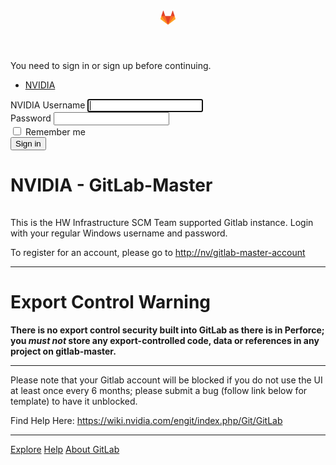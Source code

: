 <!DOCTYPE html>
<html class="devise-layout-html">
<head prefix="og: http://ogp.me/ns#">
<meta charset="utf-8">
<meta content="IE=edge" http-equiv="X-UA-Compatible">
<meta content="object" property="og:type">
<meta content="GitLab" property="og:site_name">
<meta content="Sign in" property="og:title">
<meta content="NVIDIA - GitLab-Master" property="og:description">
<meta content="https://gitlab-master.nvidia.com/assets/gitlab_logo-7ae504fe4f68fdebb3c2034e36621930cd36ea87924c11ff65dbcb8ed50dca58.png" property="og:image">
<meta content="64" property="og:image:width">
<meta content="64" property="og:image:height">
<meta content="https://gitlab-master.nvidia.com/users/sign_in" property="og:url">
<meta content="summary" property="twitter:card">
<meta content="Sign in" property="twitter:title">
<meta content="NVIDIA - GitLab-Master" property="twitter:description">
<meta content="https://gitlab-master.nvidia.com/assets/gitlab_logo-7ae504fe4f68fdebb3c2034e36621930cd36ea87924c11ff65dbcb8ed50dca58.png" property="twitter:image">

<title>Sign in · GitLab</title>
<meta content="NVIDIA - GitLab-Master" name="description">
<link rel="shortcut icon" type="image/x-icon" href="/assets/favicon-075eba76312e8421991a0c1f89a89ee81678bcde72319dd3e8047e2a47cd3a42.ico" id="favicon" />
<link rel="stylesheet" media="all" href="/assets/application-0a8855fb7aa281d41c4cf9cef79b1cb8d8dae6734ccd7f1e6f4a6434519c1745.css" />
<link rel="stylesheet" media="print" href="/assets/print-74b3d49adeaada27337e759b75a34af7cf3d80051de91d60d40570f5a382e132.css" />


<script>
//<![CDATA[
window.gon={};gon.api_version="v4";gon.default_avatar_url="https://gitlab-master.nvidia.com/assets/no_avatar-849f9c04a3a0d0cea2424ae97b27447dc64a7dbfae83c036c45b403392f0e8ba.png";gon.max_file_size=5;gon.asset_host=null;gon.webpack_public_path="/assets/webpack/";gon.relative_url_root="";gon.shortcuts_path="/help/shortcuts";gon.user_color_scheme="white";gon.gitlab_url="https://gitlab-master.nvidia.com";gon.revision="1ae1e59";gon.gitlab_logo="/assets/gitlab_logo-7ae504fe4f68fdebb3c2034e36621930cd36ea87924c11ff65dbcb8ed50dca58.png";gon.sprite_icons="/assets/icons-228b3b53d9a397a1ac64e40bd07152a8a225245f6e754e9ce7450c1dee53e659.svg";gon.sprite_file_icons="/assets/file_icons-7262fc6897e02f1ceaf8de43dc33afa5e4f9a2067f4f68ef77dcc87946575e9e.svg";gon.emoji_sprites_css_path="/assets/emoji_sprites-289eccffb1183c188b630297431be837765d9ff4aed6130cf738586fb307c170.css";gon.test_env=false;gon.suggested_label_colors=["#0033CC","#428BCA","#44AD8E","#A8D695","#5CB85C","#69D100","#004E00","#34495E","#7F8C8D","#A295D6","#5843AD","#8E44AD","#FFECDB","#AD4363","#D10069","#CC0033","#FF0000","#D9534F","#D1D100","#F0AD4E","#AD8D43"];
//]]>
</script>


<script src="/assets/webpack/runtime.a192fac2.bundle.js" defer="defer"></script>
<script src="/assets/webpack/main.b31f4713.chunk.js" defer="defer"></script>
<script src="/assets/webpack/commons~pages.ldap.omniauth_callbacks~pages.omniauth_callbacks~pages.sessions~pages.sessions.new.6c37667a.chunk.js" defer="defer"></script>
<script src="/assets/webpack/pages.sessions.new.ad63b111.chunk.js" defer="defer"></script>

<meta name="csrf-param" content="authenticity_token" />
<meta name="csrf-token" content="icoL1k+PqaAs1tfRSX58bYXNKQ17TRik9FZK3T4EoMEksj2z2AxrOFtBzzipUGS89zsa39I2qCPvJpYXBYzAIA==" />
<meta content="origin-when-cross-origin" name="referrer">
<meta content="width=device-width, initial-scale=1, maximum-scale=1" name="viewport">
<meta content="#474D57" name="theme-color">
<link rel="apple-touch-icon" type="image/x-icon" href="/assets/touch-icon-iphone-5a9cee0e8a51212e70b90c87c12f382c428870c0ff67d1eb034d884b78d2dae7.png" />
<link rel="apple-touch-icon" type="image/x-icon" href="/assets/touch-icon-ipad-a6eec6aeb9da138e507593b464fdac213047e49d3093fc30e90d9a995df83ba3.png" sizes="76x76" />
<link rel="apple-touch-icon" type="image/x-icon" href="/assets/touch-icon-iphone-retina-72e2aadf86513a56e050e7f0f2355deaa19cc17ed97bbe5147847f2748e5a3e3.png" sizes="120x120" />
<link rel="apple-touch-icon" type="image/x-icon" href="/assets/touch-icon-ipad-retina-8ebe416f5313483d9c1bc772b5bbe03ecad52a54eba443e5215a22caed2a16a2.png" sizes="152x152" />
<link color="rgb(226, 67, 41)" href="/assets/logo-d36b5212042cebc89b96df4bf6ac24e43db316143e89926c0db839ff694d2de4.svg" rel="mask-icon">
<meta content="/assets/msapplication-tile-1196ec67452f618d39cdd85e2e3a542f76574c071051ae7effbfde01710eb17d.png" name="msapplication-TileImage">
<meta content="#30353E" name="msapplication-TileColor">



</head>

<body class="ui_indigo login-page application navless" data-page="sessions:new">

<div class="page-wrap">
<header class="navbar navbar-fixed-top navbar-empty">
<div class="container">
<div class="center-logo">
<svg width="24" height="24" class="tanuki-logo" viewBox="0 0 36 36">
  <path class="tanuki-shape tanuki-left-ear" fill="#e24329" d="M2 14l9.38 9v-9l-4-12.28c-.205-.632-1.176-.632-1.38 0z"/>
  <path class="tanuki-shape tanuki-right-ear" fill="#e24329" d="M34 14l-9.38 9v-9l4-12.28c.205-.632 1.176-.632 1.38 0z"/>
  <path class="tanuki-shape tanuki-nose" fill="#e24329" d="M18,34.38 3,14 33,14 Z"/>
  <path class="tanuki-shape tanuki-left-eye" fill="#fc6d26" d="M18,34.38 11.38,14 2,14 6,25Z"/>
  <path class="tanuki-shape tanuki-right-eye" fill="#fc6d26" d="M18,34.38 24.62,14 34,14 30,25Z"/>
  <path class="tanuki-shape tanuki-left-cheek" fill="#fca326" d="M2 14L.1 20.16c-.18.565 0 1.2.5 1.56l17.42 12.66z"/>
  <path class="tanuki-shape tanuki-right-cheek" fill="#fca326" d="M34 14l1.9 6.16c.18.565 0 1.2-.5 1.56L18 34.38z"/>
</svg>

</div>
</div>
</header>

<div class="login-page-broadcast">

</div>
<div class="container navless-container">
<div class="content">
<div class="flash-container flash-container-page">
<div class="flash-alert">
<div class="container-fluid container-limited ">
<span>You need to sign in or sign up before continuing.</span>
</div>
</div>
</div>

<div class="row">
<div class="col-sm-5 pull-right new-session-forms-container">
<div>
<ul class="custom-provider-tabs nav-links new-session-tabs">
<li class="active">
<a data-toggle="tab" href="#ldapmain">NVIDIA</a>
</li>
</ul>

<div class="tab-content">
<div class="active login-box tab-pane" id="ldapmain" role="tabpanel">
<div class="login-body">
<form id="new_ldap_user" class="gl-show-field-errors" action="/users/auth/ldapmain/callback" accept-charset="UTF-8" method="post"><input name="utf8" type="hidden" value="&#x2713;" /><input type="hidden" name="authenticity_token" value="7swuNCdOV4ef/sBMW9ak+l2+77G8EzWsWeKLrqE5gfRDtBhRsM2VH+hp2KW7+LwrL0jcYxVohStCkldkmrHhFQ==" /><div class="form-group">
<label for="username">NVIDIA Username</label>
<input type="text" name="username" id="username" class="form-control top" title="This field is required." autofocus="autofocus" required="required" />
</div>
<div class="form-group">
<label for="password">Password</label>
<input type="password" name="password" id="password" class="form-control bottom" title="This field is required." required="required" />
</div>
<div class="remember-me checkbox">
<label for="remember_me">
<input type="checkbox" name="remember_me" id="remember_me" value="1" />
<span>Remember me</span>
</label>
</div>
<input type="submit" name="commit" value="Sign in" class="btn-save btn" />
</form>
</div>
</div>

</div>
</div>

</div>
<div class="col-sm-7 brand-holder pull-left">
<h1>
NVIDIA - GitLab-Master
</h1>
<img data-src="/uploads/-/system/appearance/logo/1/Color-NVIDIA-Logo.jpg" class=" lazy" src="data:image/gif;base64,R0lGODlhAQABAAAAACH5BAEKAAEALAAAAAABAAEAAAICTAEAOw==" />
<p dir="auto">This is the HW Infrastructure SCM Team supported Gitlab instance.   Login with your regular Windows username and password.</p>&#x000A;&#x000A;<p dir="auto">To register for an account, please go to <a href="http://nv/gitlab-master-account" rel="nofollow noreferrer noopener" target="_blank">http://nv/gitlab-master-account</a></p>&#x000A;&#x000A;<hr>&#x000A;&#x000A;<h1 dir="auto">&#x000A;<a id="user-content-export-control-warning" class="anchor" href="#export-control-warning" aria-hidden="true"></a>Export Control Warning</h1>&#x000A;&#x000A;<p dir="auto"><strong>There is no export control security built into GitLab as there is in Perforce; you <em>must not</em> store any export-controlled code, data or references in any project on gitlab-master.</strong></p>&#x000A;&#x000A;<hr>&#x000A;&#x000A;<p dir="auto">Please note that your Gitlab account will be blocked if you do not use the UI at least once every 6 months; please submit a bug (follow link below for template) to have it unblocked.</p>&#x000A;&#x000A;<p dir="auto">Find Help Here: <a href="https://wiki.nvidia.com/engit/index.php/Git/GitLab" rel="nofollow noreferrer noopener" target="_blank">https://wiki.nvidia.com/engit/index.php/Git/GitLab</a></p>
</div>
</div>
</div>
</div>
<hr class="footer-fixed">
<div class="container footer-container">
<div class="footer-links">
<a href="/explore">Explore</a>
<a href="/help">Help</a>
<a href="https://about.gitlab.com/">About GitLab</a>
</div>
</div>

</div>
</body>
</html>
